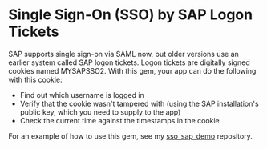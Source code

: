 # Single Sign-On (SSO) by SAP Logon Tickets #

SAP supports single sign-on via SAML now, but older versions use an earlier system called SAP logon tickets.  Logon tickets are digitally signed cookies named MYSAPSSO2.  With this gem, your app can do the following with this cookie:

* Find out which username is logged in
* Verify that the cookie wasn't tampered with (using the SAP installation's public key, which you need to supply to the app)
* Check the current time against the timestamps in the cookie

For an example of how to use this gem, see my [sso\_sap\_demo](https://github.com/danielstutzman/sso_sap_demo) repository.
